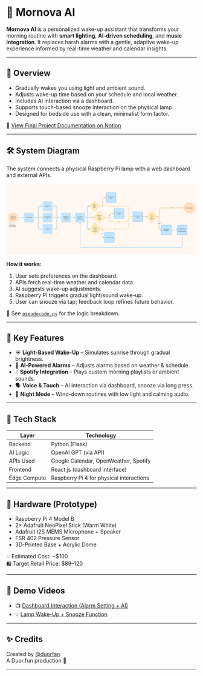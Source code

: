 # 🌅 Mornova AI

**Mornova AI** is a personalized wake-up assistant that transforms your morning routine with **smart lighting**, **AI-driven scheduling**, and **music integration**. It replaces harsh alarms with a gentle, adaptive wake-up experience informed by real-time weather and calendar insights.

---

## 🚀 Overview

- Gradually wakes you using light and ambient sound.
- Adjusts wake-up time based on your schedule and local weather.
- Includes AI interaction via a dashboard.
- Supports touch-based snooze interaction on the physical lamp.
- Designed for bedside use with a clean, minimalist form factor.

🎥 [View Final Project Documentation on Notion](https://duorfan.notion.site/198f98b6add9801f99aad12e02392304)

---

## 🛠️ System Diagram

The system connects a physical Raspberry Pi lamp with a web dashboard and external APIs.

![Mornova AI System Diagram](assets/mornova_diagram.png)

**How it works:**
1. User sets preferences on the dashboard.
2. APIs fetch real-time weather and calendar data.
3. AI suggests wake-up adjustments.
4. Raspberry Pi triggers gradual light/sound wake-up.
5. User can snooze via tap; feedback loop refines future behavior.

🧠 See [`pseudocode.py`](pseudocode.py) for the logic breakdown.

---

## 🌟 Key Features

- ☀️ **Light-Based Wake-Up** – Simulates sunrise through gradual brightness.
- 🧠 **AI-Powered Alarms** – Adjusts alarms based on weather & schedule.
- 🎶 **Spotify Integration** – Plays custom morning playlists or ambient sounds.
- 🗣️ **Voice & Touch** – AI interaction via dashboard, snooze via long press.
- 🌙 **Night Mode** – Wind-down routines with low light and calming audio.

---

## 🧱 Tech Stack

| Layer        | Technology                                  |
|--------------|----------------------------------------------|
| Backend      | Python (Flask)                              |
| AI Logic     | OpenAI GPT (via API)                        |
| APIs Used    | Google Calendar, OpenWeather, Spotify       |
| Frontend     | React.js (dashboard interface)              |
| Edge Compute | Raspberry Pi 4 for physical interactions    |

---

## 🔌 Hardware (Prototype)

- Raspberry Pi 4 Model B
- 2× Adafruit NeoPixel Stick (Warm White)
- Adafruit I2S MEMS Microphone + Speaker
- FSR 402 Pressure Sensor
- 3D-Printed Base + Acrylic Dome

💡 Estimated Cost: ~$100  
🛍️ Target Retail Price: $89–120

---

## 🎥 Demo Videos

- 📺 [Dashboard Interaction (Alarm Setting + AI)](https://drive.google.com/file/d/1NrXBb0FtNcpzGW6EcHTI8UtsXKu7ezDG/view?usp=sharing)
- 💡 [Lamp Wake-Up + Snooze Function](https://drive.google.com/file/d/15KDBSX7jFJIbbD8OeluvzQp-x8XT8nSY/view?usp=sharing)


---

## ✨ Credits

Created by [@duorfan](https://github.com/duorfan)  
A Duor.fun production 🌱

---


